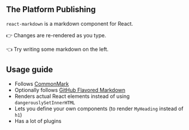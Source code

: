 ## The Platform Publishing

`react-markdown` is a markdown component for React.

👉 Changes are re-rendered as you type.

👈 Try writing some markdown on the left.

## Usage guide

* Follows [CommonMark](https://commonmark.org)
* Optionally follows [GitHub Flavored Markdown](https://github.github.com/gfm/)
* Renders actual React elements instead of using `dangerouslySetInnerHTML`
* Lets you define your own components (to render `MyHeading` instead of `h1`)
* Has a lot of plugins
